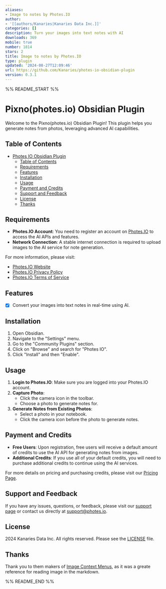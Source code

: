 ```yaml
---
aliases:
- Image to notes by Photes.IO
author:
- '[[authors/Kanaries|Kanaries Data Inc.]]'
categories: []
description: Turn your images into text notes with AI
downloads: 369
mobile: true
number: 1814
stars: 2
title: Image to notes by Photes.IO
type: plugin
updated: '2024-08-27T12:09:46'
url: https://github.com/Kanaries/photes-io-obsidian-plugin
version: 0.3.1
---
```


%% README_START %%

# Pixno(photes.io) Obsidian Plugin

Welcome to the Pixno(photes.io) Obsidian Plugin! This plugin helps you generate notes from photos, leveraging advanced AI capabilities.

## Table of Contents
- [Photes IO Obsidian Plugin](#photes-io-obsidian-plugin)
  - [Table of Contents](#table-of-contents)
  - [Requirements](#requirements)
  - [Features](#features)
  - [Installation](#installation)
  - [Usage](#usage)
  - [Payment and Credits](#payment-and-credits)
  - [Support and Feedback](#support-and-feedback)
  - [License](#license)
  - [Thanks](#thanks)

## Requirements

- **Photes.IO Account**: You need to register an account on [Photes.IO](https://photes.io) to access the AI APIs and features.
- **Network Connection**: A stable internet connection is required to upload images to the AI service for note generation.

For more information, please visit:
- [Photes.IO Website](https://photes.io)
- [Photes.IO Privacy Policy](https://photes.io/privacy)
- [Photes.IO Terms of Service](https://photes.io/terms)

## Features

- [x] Convert your images into text notes in real-time using AI.

## Installation

1. Open Obsidian.
2. Navigate to the "Settings" menu.
3. Go to the "Community Plugins" section.
4. Click on "Browse" and search for "Photes IO".
5. Click "Install" and then "Enable".

## Usage

1. **Login to Photes.IO**: Make sure you are logged into your Photes.IO account.
2. **Capture Photo**:
    - Click the camera icon in the toolbar.
    - Choose a photo to generate notes for.
3. **Generate Notes from Existing Photos**:
    - Select a photo in your notebook.
    - Click the camera icon before the photo to generate notes.

## Payment and Credits

- **Free Users**: Upon registration, free users will receive a default amount of credits to use the AI API for generating notes from images.
- **Additional Credits**: If you use all of your default credits, you will need to purchase additional credits to continue using the AI services.

For more details on pricing and purchasing credits, please visit our [Pricing Page](https://photes.io/pricing).

## Support and Feedback

If you have any issues, questions, or feedback, please visit our [support page](https://photes.io/support) or contact us directly at support@photes.io.

## License
2024 Kanaries Data Inc. All rights reserved.
Please see the [LICENSE](LICENSE) file.

## Thanks

Thank you to them makers of [Image Context Menus](https://github.com/NomarCub/obsidian-copy-url-in-preview), as it was a greate reference for reading image in the markdown.


%% README_END %%